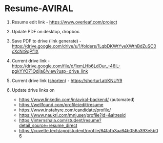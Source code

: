 # Resume-AVIRAL

1. Resume edit link - https://www.overleaf.com/project
2. Update PDF on desktop, dropbox.

3. Save PDF to drive (link generate) - https://drive.google.com/drive/u/1/folders/1LqbDKWtYyeXWthBdZuSC0cXcNr9qPf1X
4. Current drive link - https://drive.google.com/file/d/1xmLHb6LdOur_-46iL-pgkYYO71Qdjla6/view?usp=drive_link
5. Current drive link ([shorten](https://www.shorturl.at/)) - https://shorturl.at/KNUY9

6. Update drive links on
      - https://www.linkedin.com/in/aviral-backend/  (automated)
      - https://wellfound.com/profile/edit/resume
      - https://www.instahyre.com/candidate/profile/
      - https://www.naukri.com/mnjuser/profile?id=&altresid
      - https://internshala.com/student/resume?detail_source=resume_direct 
      - https://cuvette.tech/app/student/profile/64fafb3aa64b056a393e5b06




